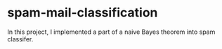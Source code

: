 # spam-mail-classification

In this project, I implemented a part of a naive Bayes theorem into spam classifer.
